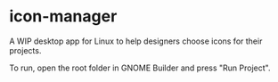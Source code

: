 # icon-manager

A WIP desktop app for Linux to help designers choose icons for their projects.

To run, open the root folder in GNOME Builder and press "Run Project". 
